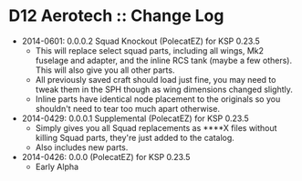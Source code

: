 # D12 Aerotech :: Change Log

* 2014-0601: 0.0.0.2 Squad Knockout (PolecatEZ) for KSP 0.23.5
	+ This will replace select squad parts, including all wings, Mk2 fuselage and adapter, and the inline RCS tank (maybe a few others). This will also give you all other parts.
	+ All previously saved craft should load just fine, you may need to tweak them in the SPH though as wing dimensions changed slightly.
	+ Inline parts have identical node placement to the originals so you shouldn't need to tear too much apart otherwise.
* 2014-0429: 0.0.0.1 Supplemental (PolecatEZ) for KSP 0.23.5
	+ Simply gives you all Squad replacements as ****X files without killing Squad parts, they're just added to the catalog.
	+ Also includes new parts.
* 2014-0426: 0.0.0 (PolecatEZ) for KSP 0.23.5
	+ Early Alpha
